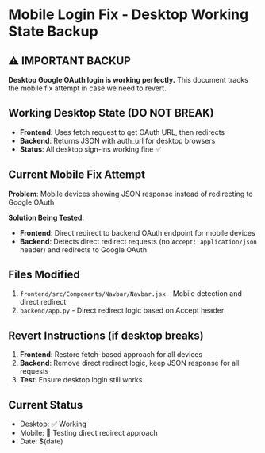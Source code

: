 # Mobile Login Fix - Desktop Working State Backup

## ⚠️ IMPORTANT BACKUP
**Desktop Google OAuth login is working perfectly.** This document tracks the mobile fix attempt in case we need to revert.

## Working Desktop State (DO NOT BREAK)
- **Frontend**: Uses fetch request to get OAuth URL, then redirects
- **Backend**: Returns JSON with auth_url for desktop browsers  
- **Status**: All desktop sign-ins working fine ✅

## Current Mobile Fix Attempt
**Problem**: Mobile devices showing JSON response instead of redirecting to Google OAuth

**Solution Being Tested**:
- **Frontend**: Direct redirect to backend OAuth endpoint for mobile devices
- **Backend**: Detects direct redirect requests (no `Accept: application/json` header) and redirects to Google OAuth

## Files Modified
1. `frontend/src/Components/Navbar/Navbar.jsx` - Mobile detection and direct redirect
2. `backend/app.py` - Direct redirect logic based on Accept header

## Revert Instructions (if desktop breaks)
1. **Frontend**: Restore fetch-based approach for all devices
2. **Backend**: Remove direct redirect logic, keep JSON response for all requests
3. **Test**: Ensure desktop login still works

## Current Status
- Desktop: ✅ Working
- Mobile: 🔄 Testing direct redirect approach
- Date: $(date)
